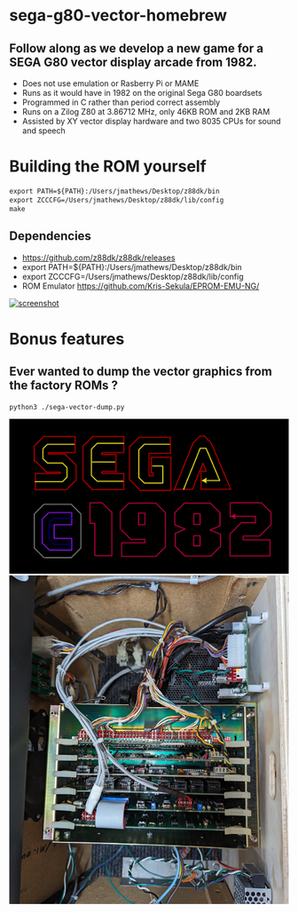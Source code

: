 # sega-g80-vector-homebrew


## Follow along as we develop a new game for a SEGA G80 vector display arcade from 1982.

* Does not use emulation or Rasberry Pi or MAME
* Runs as it would have in 1982 on the original Sega G80 boardsets
* Programmed in C rather than period correct assembly
* Runs on a Zilog Z80 at 3.86712 MHz, only 46KB ROM and 2KB RAM
* Assisted by XY vector display hardware and two 8035 CPUs for sound and speech

# Building the ROM yourself
```
export PATH=${PATH}:/Users/jmathews/Desktop/z88dk/bin
export ZCCCFG=/Users/jmathews/Desktop/z88dk/lib/config
make
```
## Dependencies
* https://github.com/z88dk/z88dk/releases
* export PATH=${PATH}:/Users/jmathews/Desktop/z88dk/bin
* export ZCCCFG=/Users/jmathews/Desktop/z88dk/lib/config
* ROM Emulator https://github.com/Kris-Sekula/EPROM-EMU-NG/

[![screenshot](https://img.youtube.com/vi/7MGQQfak8ME/0.jpg)](https://youtube.com/playlist?list=PL5WwuS3ViybqfLWkKmgaT5_N2kVawZYZk)

# Bonus features
## Ever wanted to dump the vector graphics from the factory ROMs ?
```
python3 ./sega-vector-dump.py
```
![screenshot](sega.png)
![screenshot](sega80boardset.jpg)


